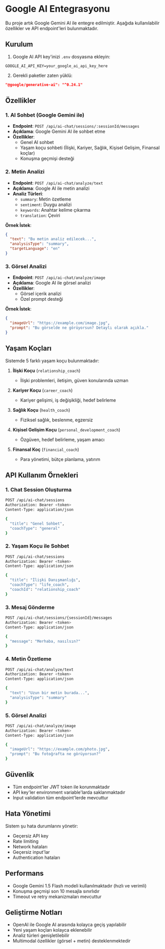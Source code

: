 # Google AI Entegrasyonu

Bu proje artık Google Gemini AI ile entegre edilmiştir. Aşağıda kullanılabilir özellikler ve API endpoint'leri bulunmaktadır.

## Kurulum

1. Google AI API key'inizi `.env` dosyasına ekleyin:
```env
GOOGLE_AI_API_KEY=your_google_ai_api_key_here
```

2. Gerekli paketler zaten yüklü:
```json
"@google/generative-ai": "^0.24.1"
```

## Özellikler

### 1. AI Sohbet (Google Gemini ile)
- **Endpoint**: `POST /api/ai-chat/sessions/:sessionId/messages`
- **Açıklama**: Google Gemini AI ile sohbet etme
- **Özellikler**:
  - Genel AI sohbet
  - Yaşam koçu sohbeti (İlişki, Kariyer, Sağlık, Kişisel Gelişim, Finansal koçlar)
  - Konuşma geçmişi desteği

### 2. Metin Analizi
- **Endpoint**: `POST /api/ai-chat/analyze/text`
- **Açıklama**: Google AI ile metin analizi
- **Analiz Türleri**:
  - `summary`: Metin özetleme
  - `sentiment`: Duygu analizi
  - `keywords`: Anahtar kelime çıkarma
  - `translation`: Çeviri

**Örnek İstek**:
```json
{
  "text": "Bu metin analiz edilecek...",
  "analysisType": "summary",
  "targetLanguage": "en"
}
```

### 3. Görsel Analizi
- **Endpoint**: `POST /api/ai-chat/analyze/image`
- **Açıklama**: Google AI ile görsel analizi
- **Özellikler**:
  - Görsel içerik analizi
  - Özel prompt desteği

**Örnek İstek**:
```json
{
  "imageUrl": "https://example.com/image.jpg",
  "prompt": "Bu görselde ne görüyorsun? Detaylı olarak açıkla."
}
```

## Yaşam Koçları

Sistemde 5 farklı yaşam koçu bulunmaktadır:

1. **İlişki Koçu** (`relationship_coach`)
   - İlişki problemleri, iletişim, güven konularında uzman

2. **Kariyer Koçu** (`career_coach`)
   - Kariyer gelişimi, iş değişikliği, hedef belirleme

3. **Sağlık Koçu** (`health_coach`)
   - Fiziksel sağlık, beslenme, egzersiz

4. **Kişisel Gelişim Koçu** (`personal_development_coach`)
   - Özgüven, hedef belirleme, yaşam amacı

5. **Finansal Koç** (`financial_coach`)
   - Para yönetimi, bütçe planlama, yatırım

## API Kullanım Örnekleri

### 1. Chat Session Oluşturma
```bash
POST /api/ai-chat/sessions
Authorization: Bearer <token>
Content-Type: application/json

{
  "title": "Genel Sohbet",
  "coachType": "general"
}
```

### 2. Yaşam Koçu ile Sohbet
```bash
POST /api/ai-chat/sessions
Authorization: Bearer <token>
Content-Type: application/json

{
  "title": "İlişki Danışmanlığı",
  "coachType": "life_coach",
  "coachId": "relationship_coach"
}
```

### 3. Mesaj Gönderme
```bash
POST /api/ai-chat/sessions/{sessionId}/messages
Authorization: Bearer <token>
Content-Type: application/json

{
  "message": "Merhaba, nasılsın?"
}
```

### 4. Metin Özetleme
```bash
POST /api/ai-chat/analyze/text
Authorization: Bearer <token>
Content-Type: application/json

{
  "text": "Uzun bir metin burada...",
  "analysisType": "summary"
}
```

### 5. Görsel Analizi
```bash
POST /api/ai-chat/analyze/image
Authorization: Bearer <token>
Content-Type: application/json

{
  "imageUrl": "https://example.com/photo.jpg",
  "prompt": "Bu fotoğrafta ne görüyorsun?"
}
```

## Güvenlik

- Tüm endpoint'ler JWT token ile korunmaktadır
- API key'ler environment variable'larda saklanmaktadır
- Input validation tüm endpoint'lerde mevcuttur

## Hata Yönetimi

Sistem şu hata durumlarını yönetir:
- Geçersiz API key
- Rate limiting
- Network hataları
- Geçersiz input'lar
- Authentication hataları

## Performans

- Google Gemini 1.5 Flash modeli kullanılmaktadır (hızlı ve verimli)
- Konuşma geçmişi son 10 mesajla sınırlıdır
- Timeout ve retry mekanizmaları mevcuttur

## Geliştirme Notları

- OpenAI ile Google AI arasında kolayca geçiş yapılabilir
- Yeni yaşam koçları kolayca eklenebilir
- Analiz türleri genişletilebilir
- Multimodal özellikler (görsel + metin) desteklenmektedir
